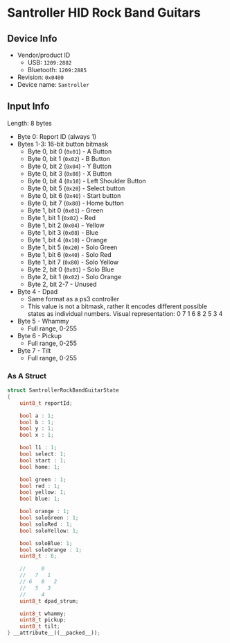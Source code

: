 # Santroller HID Rock Band Guitars

## Device Info

- Vendor/product ID
  - USB: `1209:2882`
  - Bluetooth: `1209:2885`
- Revision: `0x0400`
- Device name: `Santroller`

## Input Info

Length: 8 bytes

- Byte 0: Report ID (always 1)
- Bytes 1-3: 16-bit button bitmask
  - Byte 0, bit 0 (`0x01`) - A Button
  - Byte 0, bit 1 (`0x02`) - B Button
  - Byte 0, bit 2 (`0x04`) - Y Button
  - Byte 0, bit 3 (`0x08`) - X Button
  - Byte 0, bit 4 (`0x10`) - Left Shoulder Button
  - Byte 0, bit 5 (`0x20`) - Select button
  - Byte 0, bit 6 (`0x40`) - Start button
  - Byte 0, bit 7 (`0x80`) - Home button
  - Byte 1, bit 0 (`0x01`) - Green
  - Byte 1, bit 1 (`0x02`) - Red
  - Byte 1, bit 2 (`0x04`) - Yellow
  - Byte 1, bit 3 (`0x08`) - Blue
  - Byte 1, bit 4 (`0x10`) - Orange
  - Byte 1, bit 5 (`0x20`) - Solo Green
  - Byte 1, bit 6 (`0x40`) - Solo Red
  - Byte 1, bit 7 (`0x80`) - Solo Yellow
  - Byte 2, bit 0 (`0x01`) - Solo Blue
  - Byte 2, bit 1 (`0x02`) - Solo Orange
  - Byte 2, bit 2-7 - Unused
- Byte 4 - Dpad
  - Same format as a ps3 controller
  - This value is not a bitmask, rather it encodes different possible states as individual numbers.
    Visual representation:
        0
      7   1
    6   8   2
      5   3
        4
- Byte 5 - Whammy
  - Full range, 0-255
- Byte 6 - Pickup
  - Full range, 0-255
- Byte 7 - Tilt
  - Full range, 0-255

### As A Struct

```cpp
struct SantrollerRockBandGuitarState
{
    uint8_t reportId;

    bool a : 1;
    bool b : 1;
    bool y : 1;
    bool x : 1;

    bool l1 : 1;
    bool select: 1;
    bool start : 1;
    bool home: 1;

    bool green : 1;
    bool red : 1;
    bool yellow: 1;
    bool blue: 1;

    bool orange : 1;
    bool soloGreen : 1;
    bool soloRed : 1;
    bool soloYellow: 1;

    bool soloBlue: 1;
    bool soloOrange : 1;
    uint8_t : 6;

    //     0
    //   7   1
    // 6   8   2
    //   5   3
    //     4
    uint8_t dpad_strum;

    uint8_t whammy;
    uint8_t pickup;
    uint8_t tilt;
} __attribute__((__packed__));
```
